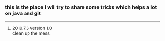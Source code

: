 ### this is the place I will try to share some tricks which helps a lot on java and git
___

1.	2019.7.3 version 1.0   
 	clean up the mess


